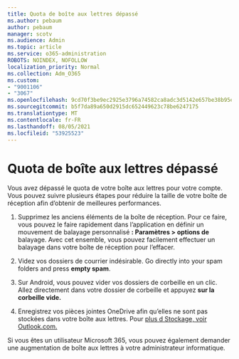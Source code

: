 ```yaml
---
title: Quota de boîte aux lettres dépassé
ms.author: pebaum
author: pebaum
manager: scotv
ms.audience: Admin
ms.topic: article
ms.service: o365-administration
ROBOTS: NOINDEX, NOFOLLOW
localization_priority: Normal
ms.collection: Adm_O365
ms.custom:
- "9001106"
- "3067"
ms.openlocfilehash: 9cd70f3be9ec2925e3796a74582ca8adc3d5142e657be38b95e694e43db670c0
ms.sourcegitcommit: b5f7da89a650d2915dc652449623c78be6247175
ms.translationtype: MT
ms.contentlocale: fr-FR
ms.lasthandoff: 08/05/2021
ms.locfileid: "53925523"
---
```

# <a name="mailbox-quota-exceeded"></a>Quota de boîte aux lettres dépassé

Vous avez dépassé le quota de votre boîte aux lettres pour votre compte. Vous pouvez suivre plusieurs étapes pour réduire la taille de votre boîte de réception afin d’obtenir de meilleures performances.

1. Supprimez les anciens éléments de la boîte de réception. Pour ce faire, vous pouvez le faire rapidement dans l’application en définir un mouvement de balayage personnalisé **: Paramètres > options de** balayage. Avec cet ensemble, vous pouvez facilement effectuer un balayage dans votre boîte de réception pour l’effacer.

2. Videz vos dossiers de courrier indésirable. Go directly into your spam folders and press **empty spam**.

3. Sur Android, vous pouvez vider vos dossiers de corbeille en un clic. Allez directement dans votre dossier de corbeille et appuyez **sur la corbeille vide.** 

4. Enregistrez vos pièces jointes OneDrive afin qu’elles ne sont pas stockées dans votre boîte aux lettres. Pour [plus d Stockage, voir Outlook.com.](https://support.office.com/article/storage-limits-in-outlook-com-7ac99134-69e5-4619-ac0b-2d313bba5e9e) 

Si vous êtes un utilisateur Microsoft 365, vous pouvez également demander une augmentation de boîte aux lettres à votre administrateur informatique.